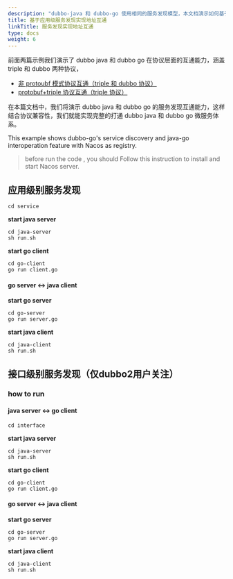 ```yaml
---
description: "dubbo-java 和 dubbo-go 使用相同的服务发现模型，本文档演示如何基于应用级服务发现实现地址互通。"
title: 基于应用级服务发现实现地址互通
linkTitle: 服务发现实现地址互通
type: docs
weight: 6
---
```


前面两篇示例我们演示了 dubbo java 和 dubbo go 在协议层面的互通能力，涵盖 triple 和 dubbo 两种协议，
* [非 protoubf 模式协议互通（triple 和 dubbo 协议）](../call_java_protocol_dubbo_non_protobuf)
* [protobuf+triple 协议互通（triple 协议）](../call_java_protocol_triple_protobuf)

在本篇文档中，我们将演示 dubbo java 和 dubbo go 的服务发现互通能力，这样结合协议兼容性，我们就能实现完整的打通 dubbo java 和 dubbo go 微服务体系。

This example shows dubbo-go's service discovery and java-go interoperation feature  with Nacos as registry.


> before run the code , you should Follow this instruction to install and start Nacos server.

## 应用级别服务发现

```shell
cd service
```
**start java server**
```shell
cd java-server
sh run.sh
```

**start go client**
```shell
cd go-client
go run client.go

```

#### go server <-> java client
**start go server**
```shell
cd go-server
go run server.go
```
**start java client**
```shell
cd java-client
sh run.sh
```

## 接口级别服务发现（仅dubbo2用户关注）
### how to run
#### java server <-> go client
```shell
cd interface
```
**start java server**
```shell
cd java-server
sh run.sh
```

**start go client**
```shell
cd go-client
go run client.go

```

#### go server <-> java client
**start go server**
```shell
cd go-server
go run server.go
```
**start java client**
```shell
cd java-client
sh run.sh
```

